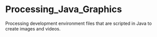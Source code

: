 # Processing_Java_Graphics
Processing development environment files that are scripted in Java to create images and videos. 
